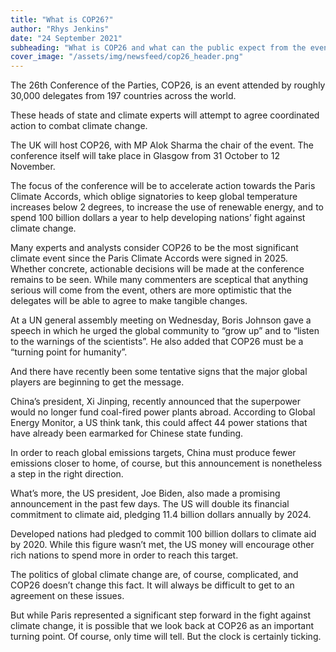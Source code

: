 ```yaml
---
title: "What is COP26?"
author: "Rhys Jenkins"
date: "24 September 2021"
subheading: "What is COP26 and what can the public expect from the event? COP26 will be attended by many of the world's foremore climate experts and advisors."
cover_image: "/assets/img/newsfeed/cop26_header.png"   
---
```


The 26th Conference of the Parties, COP26, is an event attended by roughly 30,000 delegates from 197 countries across the world.

These heads of state and climate experts will attempt to agree coordinated action to combat climate change.

The UK will host COP26, with MP Alok Sharma the chair of the event. The conference itself will take place in Glasgow from 31 October to 12 November. 

The focus of the conference will be to accelerate action towards the Paris Climate Accords, which oblige signatories to keep global temperature increases below 2 degrees, to increase the use of renewable energy, and to spend 100 billion dollars a year to help developing nations’ fight against climate change.

Many experts and analysts consider COP26 to be the most significant climate event since the Paris Climate Accords were signed in 2025. 
Whether concrete, actionable decisions will be made at the conference remains to be seen. While many commenters are sceptical that anything serious will come from the event, others are more optimistic that the delegates will be able to agree to make tangible changes.

At a UN general assembly meeting on Wednesday, Boris Johnson gave a speech in which he urged the global community to “grow up” and to “listen to the warnings of the scientists”. He also added that COP26 must be a “turning point for humanity”.

And there have recently been some tentative signs that the major global players are beginning to get the message.

China’s president, Xi Jinping, recently announced that the superpower would no longer fund coal-fired power plants abroad. According to Global Energy Monitor, a US think tank, this could affect 44 power stations that have already been earmarked for Chinese state funding.

In order to reach global emissions targets, China must produce fewer emissions closer to home, of course, but this announcement is nonetheless a step in the right direction.

What’s more, the US president, Joe Biden, also made a promising announcement in the past few days. The US will double its financial commitment to climate aid, pledging 11.4 billion dollars annually by 2024.

Developed nations had pledged to commit 100 billion dollars to climate aid by 2020. While this figure wasn’t met, the US money will encourage other rich nations to spend more in order to reach this target.

The politics of global climate change are, of course, complicated, and COP26 doesn’t change this fact. It will always be difficult to get to an agreement on these issues.

But while Paris represented a significant step forward in the fight against climate change, it is possible that we look back at COP26 as an important turning point. Of course, only time will tell. But the clock is certainly ticking.